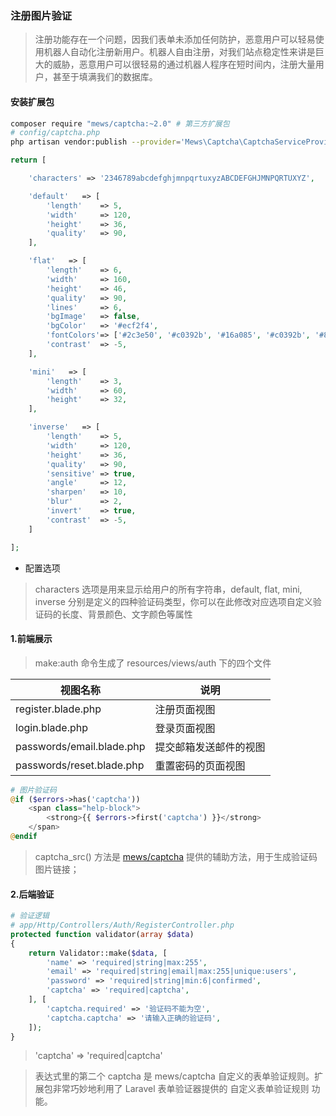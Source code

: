 ### 注册图片验证

> 注册功能存在一个问题，因我们表单未添加任何防护，恶意用户可以轻易使用机器人自动化注册新用户。机器人自由注册，对我们站点稳定性来讲是巨大的威胁，恶意用户可以很轻易的通过机器人程序在短时间内，注册大量用户，甚至于填满我们的数据库。

#### 安装扩展包
```bash
composer require "mews/captcha:~2.0" # 第三方扩展包  
# config/captcha.php
php artisan vendor:publish --provider='Mews\Captcha\CaptchaServiceProvider'
```

```php
return [

    'characters' => '2346789abcdefghjmnpqrtuxyzABCDEFGHJMNPQRTUXYZ',

    'default'   => [
        'length'    => 5,
        'width'     => 120,
        'height'    => 36,
        'quality'   => 90,
    ],

    'flat'   => [
        'length'    => 6,
        'width'     => 160,
        'height'    => 46,
        'quality'   => 90,
        'lines'     => 6,
        'bgImage'   => false,
        'bgColor'   => '#ecf2f4',
        'fontColors'=> ['#2c3e50', '#c0392b', '#16a085', '#c0392b', '#8e44ad', '#303f9f', '#f57c00', '#795548'],
        'contrast'  => -5,
    ],

    'mini'   => [
        'length'    => 3,
        'width'     => 60,
        'height'    => 32,
    ],

    'inverse'   => [
        'length'    => 5,
        'width'     => 120,
        'height'    => 36,
        'quality'   => 90,
        'sensitive' => true,
        'angle'     => 12,
        'sharpen'   => 10,
        'blur'      => 2,
        'invert'    => true,
        'contrast'  => -5,
    ]

];
```

+ 配置选项
> characters 选项是用来显示给用户的所有字符串，default, flat, mini, inverse 分别是定义的四种验证码类型，你可以在此修改对应选项自定义验证码的长度、背景颜色、文字颜色等属性

#### 1.前端展示
> make:auth 命令生成了 resources/views/auth 下的四个文件

视图名称 | 说明 
----|------|
register.blade.php | 注册页面视图  |
login.blade.php | 登录页面视图  |
passwords/email.blade.php | 提交邮箱发送邮件的视图  |
passwords/reset.blade.php | 重置密码的页面视图  |

```php
# 图片验证码
@if ($errors->has('captcha'))
    <span class="help-block">
        <strong>{{ $errors->first('captcha') }}</strong>
    </span>
@endif
```

> captcha_src() 方法是 [mews/captcha](https://github.com/mewebstudio/captcha) 提供的辅助方法，用于生成验证码图片链接；

#### 2.后端验证
```php
# 验证逻辑
# app/Http/Controllers/Auth/RegisterController.php
protected function validator(array $data)
{
    return Validator::make($data, [
        'name' => 'required|string|max:255',
        'email' => 'required|string|email|max:255|unique:users',
        'password' => 'required|string|min:6|confirmed',
        'captcha' => 'required|captcha',
    ], [
        'captcha.required' => '验证码不能为空',
        'captcha.captcha' => '请输入正确的验证码',
    ]);
}
```

> 'captcha' => 'required|captcha'

> 表达式里的第二个 captcha 是 mews/captcha 自定义的表单验证规则。扩展包非常巧妙地利用了 Laravel 表单验证器提供的 自定义表单验证规则 功能。